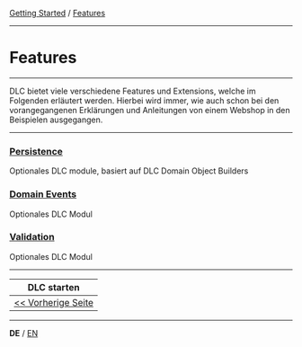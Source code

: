 [Getting Started](../index_de.md) / [Features](features_de.md)

---

# Features

---

DLC bietet viele verschiedene Features und Extensions, welche im Folgenden erläutert werden.
Hierbei wird immer, wie auch schon bei den vorangegangenen Erklärungen und Anleitungen von einem 
Webshop in den Beispielen ausgegangen.

---

### [Persistence](../features/persistence_de.md)
Optionales DLC module, basiert auf DLC Domain Object Builders
### [Domain Events](../features/domain_events_de.md)
Optionales DLC Modul
### [Validation](../features/validation_support_de.md)
Optionales DLC Modul

---

|               **DLC starten**               |
|:-------------------------------------------:|
| [<< Vorherige Seite](run_application_de.md) |

---

**DE** / [EN](../../english/guides/features_en.md)
